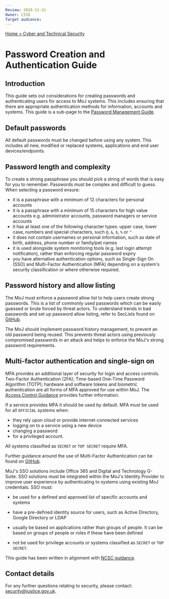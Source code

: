 ```yaml
---
Review: 2020-12-31
Owner: CISO
Target audience:
---
```


[Home > Cyber and Technical Security](home-security-policies-guides.md)

# Password Creation and Authentication Guide

## Introduction

This guide sets out considerations for creating passwords and authenticating users for access to MoJ systems. This includes ensuring that there are appropriate authentication methods for information, accounts and systems. This guide is a sub-page to the [Password Management Guide](password-management-guide.md).

## Default passwords

All default passwords must be changed before using any system. This includes all new, modified or replaced systems, applications and end user devices/endpoints.


## Password length and complexity

To create a strong passphrase you should pick a string of words that is easy for you to remember. Passwords must be complex and difficult to guess. When selecting a password ensure:

- it is a passphrase with a minimum of 12 characters for personal accounts
- it is a passphrase with a minimum of 15 characters for high value accounts e.g. administrator accounts, password managers or service accounts
- it has at least one of the following character types: upper case, lower case, numbers and special characters, such `@`, `&`, `$`, `%` or `^`
- it does not contain usernames or personal information, such as date of birth, address, phone number or family/pet names
- it is used alongside system monitoring tools (e.g. last login attempt notification), rather than enforcing regular password expiry
- you have alternative authentication options, such as Single-Sign On (SSO) and Multi-Factor Authentication (MFA) depending on a system's security classification or where otherwise required.

## Password history and allow listing

The MoJ must enforce a password allow list to help users create strong passwords. This is a list of commonly used passwords which can be easily guessed or brute forced by threat actors. To understand trends in bad passwords and set up password allow listing, refer to SecLists found on [GitHub](https://github.com/danielmiessler/SecLists/tree/master/Passwords).

The MoJ should implement password history management, to prevent an old password being reused. This prevents threat actors using previously compromised passwords in an attack and helps to enforce the MoJ's strong password requirements.

## Multi-factor authentication and single-sign on

MFA provides an additional layer of security for login and access controls. Two-Factor Authentication (2FA); Time-based One-Time Password Algorithm (TOTP); hardware and software tokens and biometric authentication are all forms of MFA approved for use within MoJ. The [Access Control Guidance](access-control-guide.md) provides further information.

If a service provides MFA it should be used by default. MFA must be used for all `OFFICIAL` systems when:

- they rely upon cloud or provide internet-connected services
- logging on to a service using a new device
- changing a password
- for a privileged account.

All systems classified as `SECRET` or `TOP SECRET` require MFA.

Further guidance around the use of Multi-Factor Authentication can be found on [GitHub](https://ministryofjustice.github.io/security-guidance/standards/authentication/#multi-factor-authentication).

MoJ's SSO solutions include Office 365 and Digital and Technology G-Suite. SSO solutions must be integrated within the MoJ's Identity Provider to improve user experience by authenticating to systems using existing MoJ credentials. SSO must:

 - be used for a defined and approved list of specific accounts and systems

 - have a pre-defined identity source for users, such as Active Directory, Google Directory or LDAP

 - usually be based on applications rather than groups of people. It can be based on groups of people or roles if these have been defined

 - not be used for privilege accounts or systems classified as `SECRET` or `TOP SECRET`.

This guide has been written in alignment with [NCSC guidance](https://www.ncsc.gov.uk/collection/passwords/updating-your-approach).

## Contact details

For any further questions relating to security, please contact: [security@justice.gov.uk](mailto:security@justice.gov.uk).
